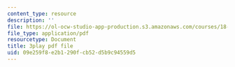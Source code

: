 ```yaml
---
content_type: resource
description: ''
file: https://ol-ocw-studio-app-production.s3.amazonaws.com/courses/18-02sc-multivariable-calculus-fall-2010/09e259f8e2b1290fcb52d5b9c94559d5_gzbWF-IdscE.pdf
file_type: application/pdf
resourcetype: Document
title: 3play pdf file
uid: 09e259f8-e2b1-290f-cb52-d5b9c94559d5
---
```

